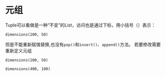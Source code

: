 # 元组
Tuple可以看做是一种“不变”的List，访问也是通过下标，用小括号（）表示：
```
dimensions(200, 50)
```
但是不能重新赋值替换,也没有```pop()```和```insert()```、```append()```方法。
若要修改需要重新定义元组
```
dimensions(200, 50)

dimensions(400, 100)

```